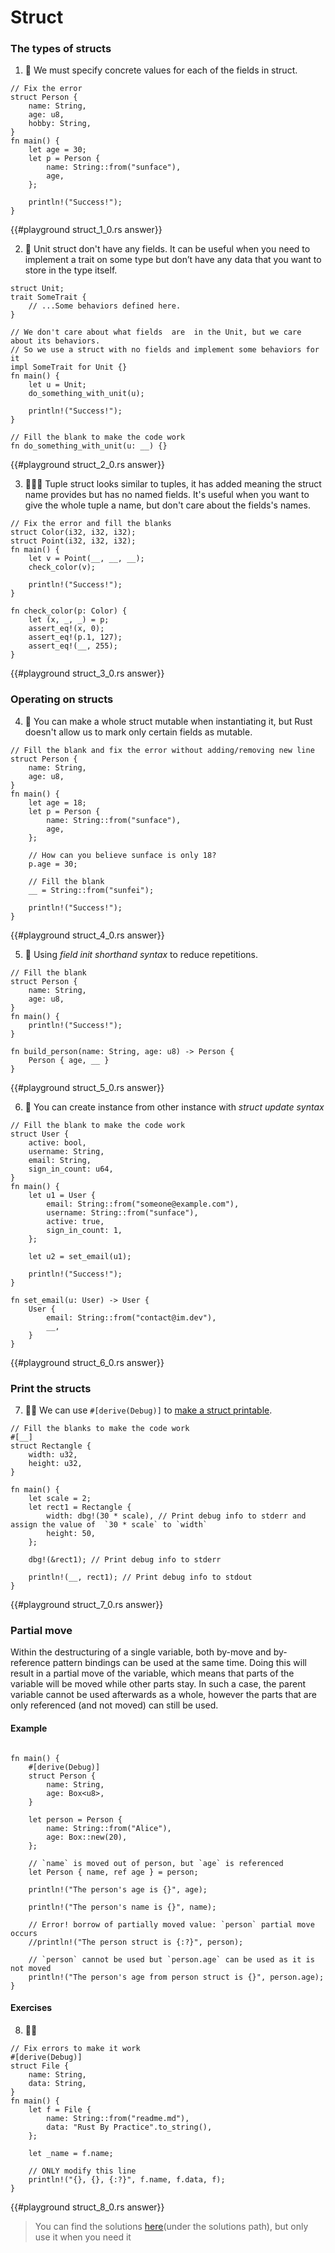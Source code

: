 # Struct

### The types of structs
1. 🌟 We must specify concrete values for each of the fields in struct.
```rust,editable
// Fix the error
struct Person {
    name: String,
    age: u8,
    hobby: String,
}
fn main() {
    let age = 30;
    let p = Person {
        name: String::from("sunface"),
        age,
    };

    println!("Success!");
}
```

{{#playground struct_1_0.rs answer}}




2. 🌟 Unit struct don't have any fields. It can be useful when you need to implement a trait on some type but don’t have any data that you want to store in the type itself. 
```rust,editable
struct Unit;
trait SomeTrait {
    // ...Some behaviors defined here.
}

// We don't care about what fields  are  in the Unit, but we care about its behaviors.
// So we use a struct with no fields and implement some behaviors for it
impl SomeTrait for Unit {}
fn main() {
    let u = Unit;
    do_something_with_unit(u);

    println!("Success!");
}

// Fill the blank to make the code work
fn do_something_with_unit(u: __) {}
```

{{#playground struct_2_0.rs answer}}



3. 🌟🌟🌟 Tuple struct looks similar to tuples, it has added meaning the struct name provides but has no named fields. It's useful when you want to give the whole tuple a name, but don't care about the fields's names.

```rust,editable
// Fix the error and fill the blanks
struct Color(i32, i32, i32);
struct Point(i32, i32, i32);
fn main() {
    let v = Point(__, __, __);
    check_color(v);

    println!("Success!");
}

fn check_color(p: Color) {
    let (x, _, _) = p;
    assert_eq!(x, 0);
    assert_eq!(p.1, 127);
    assert_eq!(__, 255);
}
```

{{#playground struct_3_0.rs answer}}



### Operating on structs

4. 🌟 You can make a whole struct mutable when instantiating it, but Rust doesn't allow us to mark only certain fields as mutable.

```rust,editable
// Fill the blank and fix the error without adding/removing new line
struct Person {
    name: String,
    age: u8,
}
fn main() {
    let age = 18;
    let p = Person {
        name: String::from("sunface"),
        age,
    };

    // How can you believe sunface is only 18?
    p.age = 30;

    // Fill the blank
    __ = String::from("sunfei");

    println!("Success!");
}
```

{{#playground struct_4_0.rs answer}}



5. 🌟 Using *field init shorthand syntax* to reduce repetitions.
```rust,editable
// Fill the blank
struct Person {
    name: String,
    age: u8,
}
fn main() {
    println!("Success!");
}

fn build_person(name: String, age: u8) -> Person {
    Person { age, __ }
}
```

{{#playground struct_5_0.rs answer}}



6. 🌟 You can create instance from other instance with *struct update syntax*
```rust,editable
// Fill the blank to make the code work
struct User {
    active: bool,
    username: String,
    email: String,
    sign_in_count: u64,
}
fn main() {
    let u1 = User {
        email: String::from("someone@example.com"),
        username: String::from("sunface"),
        active: true,
        sign_in_count: 1,
    };

    let u2 = set_email(u1);

    println!("Success!");
}

fn set_email(u: User) -> User {
    User {
        email: String::from("contact@im.dev"),
        __,
    }
}
```

{{#playground struct_6_0.rs answer}}



### Print the structs
7. 🌟🌟 We can use `#[derive(Debug)]` to [make a struct printable](https://doc.rust-lang.org/book/ch05-02-example-structs.html?highlight=%23%5Bderive(Debug)%5D#adding-useful-functionality-with-derived-traits).

```rust,editable
// Fill the blanks to make the code work
#[__]
struct Rectangle {
    width: u32,
    height: u32,
}

fn main() {
    let scale = 2;
    let rect1 = Rectangle {
        width: dbg!(30 * scale), // Print debug info to stderr and assign the value of  `30 * scale` to `width`
        height: 50,
    };

    dbg!(&rect1); // Print debug info to stderr

    println!(__, rect1); // Print debug info to stdout
}
```

{{#playground struct_7_0.rs answer}}



### Partial move
Within the destructuring of a single variable, both by-move and by-reference pattern bindings can be used at the same time. Doing this will result in a partial move of the variable, which means that parts of the variable will be moved while other parts stay. In such a case, the parent variable cannot be used afterwards as a whole, however the parts that are only referenced (and not moved) can still be used.

#### Example
```rust,editable

fn main() {
    #[derive(Debug)]
    struct Person {
        name: String,
        age: Box<u8>,
    }

    let person = Person {
        name: String::from("Alice"),
        age: Box::new(20),
    };

    // `name` is moved out of person, but `age` is referenced
    let Person { name, ref age } = person;

    println!("The person's age is {}", age);

    println!("The person's name is {}", name);

    // Error! borrow of partially moved value: `person` partial move occurs
    //println!("The person struct is {:?}", person);

    // `person` cannot be used but `person.age` can be used as it is not moved
    println!("The person's age from person struct is {}", person.age);
}
```


#### Exercises

8. 🌟🌟
```rust,editable
// Fix errors to make it work
#[derive(Debug)]
struct File {
    name: String,
    data: String,
}
fn main() {
    let f = File {
        name: String::from("readme.md"),
        data: "Rust By Practice".to_string(),
    };

    let _name = f.name;

    // ONLY modify this line
    println!("{}, {}, {:?}", f.name, f.data, f);
}
```

{{#playground struct_8_0.rs answer}}



> You can find the solutions [here](https://github.com/sunface/rust-by-practice)(under the solutions path), but only use it when you need it

